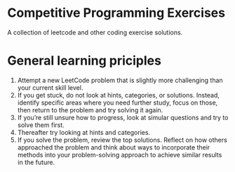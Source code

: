 # Competitive Programming Exercises
A collection of leetcode and other coding exercise solutions.

# General learning priciples
1. Attempt a new LeetCode problem that is slightly more challenging than your current skill level.
2. If you get stuck, do not look at hints, categories, or solutions. Instead, identify specific areas where you need further study, focus on those, then return to the problem and try solving it again.
3. If you’re still unsure how to progress, look at simular questions and try to solve them first.
4. Thereafter try looking at hints and categories.
5. If you solve the problem, review the top solutions. Reflect on how others approached the problem and think about ways to incorporate their methods into your problem-solving approach to achieve similar results in the future.